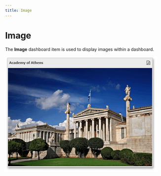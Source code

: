 ```yaml
---
title: Image
---
```

# Image
The **Image** dashboard item is used to display images within a dashboard.

![MainFeatures_Image](../../../images/img18213.png)